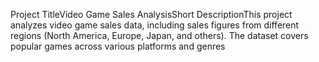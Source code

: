 Project TitleVideo Game Sales AnalysisShort DescriptionThis project analyzes video game sales data, including sales figures from different regions (North America, Europe, Japan, and others). The dataset covers popular games across various platforms and genres

